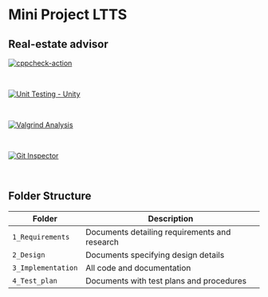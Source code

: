 
# Mini Project LTTS
## Real-estate advisor

[![cppcheck-action](https://github.com/udaykiran640/miniltts/actions/workflows/cppcheck.yml/badge.svg)](https://github.com/udaykiran640/miniltts/actions/workflows/cppcheck.yml)

<br>

[![Unit Testing - Unity](https://github.com/udaykiran640/miniltts/actions/workflows/unit_testing.yml/badge.svg)](https://github.com/udaykiran640/miniltts/actions/workflows/unit_testing.yml)

<br>

[![Valgrind Analysis](https://github.com/udaykiran640/miniltts/actions/workflows/valgrind.yml/badge.svg)](https://github.com/udaykiran640/miniltts/actions/workflows/valgrind.yml)

<br>

[![Git Inspector](https://github.com/udaykiran640/miniltts/actions/workflows/git_inspector.yml/badge.svg)](https://github.com/udaykiran640/miniltts/actions/workflows/git_inspector.yml)

<br>

## Folder Structure
Folder             | Description
-------------------| -----------------------------------------
`1_Requirements`   | Documents detailing requirements and research
`2_Design`         | Documents specifying design details
`3_Implementation` | All code and documentation
`4_Test_plan`      | Documents with test plans and procedures
